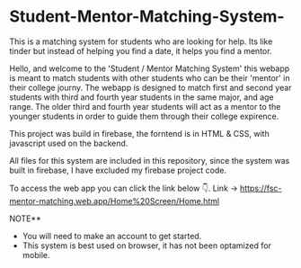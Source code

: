 # Student-Mentor-Matching-System-
This is a matching system for students who are looking for help. Its like tinder but instead of helping you find a date, it helps you find a mentor.

Hello, and welcome to the 'Student / Mentor Matching System' this webapp is meant to match students with other students who can be their 'mentor' in their college journy. 
The webapp is designed to match first and second year students with third and fourth year students in the same major, and age range.
The older third and fourth year students will act as a mentor to the younger students in order to guide them through their college expirence.  

This project was build in firebase, the forntend is in HTML & CSS, with javascript used on the backend.

All files for this system are included in this repository, since the system was built in firebase, I have excluded my firebase project code.

To access the web app you can click the link below 👇.
  Link -> https://fsc-mentor-matching.web.app/Home%20Screen/Home.html
  
NOTE**
 - You will need to make an account to get started.
 - This system is best used on browser, it has not been optamized for mobile.
